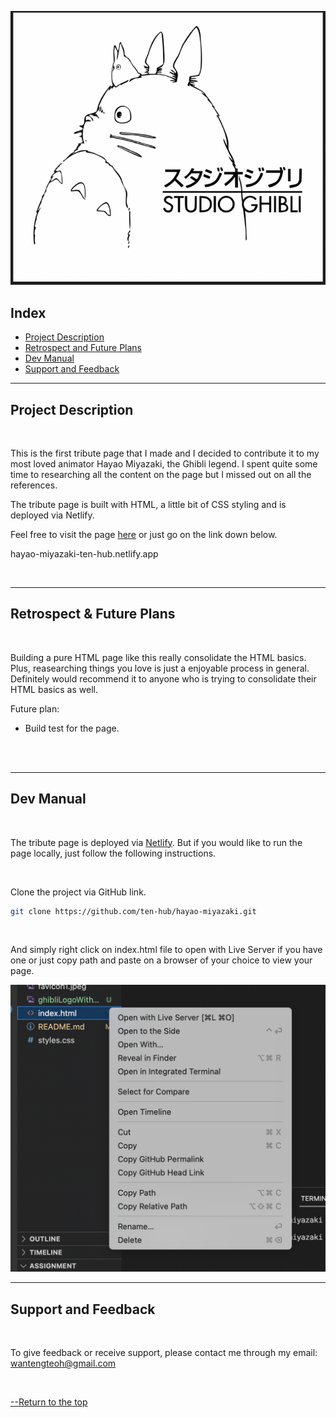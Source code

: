 ![Logo](ghibliLogo.png)

## Index

* [Project Description](#project-description)
* [Retrospect and Future Plans](#retrospect-and-future-plans)
* [Dev Manual](#dev-manual)
* [Support and Feedback](#support-and-feedback)


---
## Project Description
<br/>


This is the first tribute page that I made and I decided to contribute it to my most loved animator Hayao Miyazaki, the Ghibli legend. I spent quite some time to researching all the content on the page but I missed out on all the references. 

The tribute page is built with HTML, a little bit of CSS styling and is deployed via Netlify. 

Feel free to visit the page [here](hayao-miyazaki-ten-hub.netlify.app) or just go on the link down below. 

hayao-miyazaki-ten-hub.netlify.app


<br/>

---


## Retrospect & Future Plans
<br/>


Building a pure HTML page like this really consolidate the HTML basics. Plus, reasearching things you love is just a enjoyable process in general. Definitely would recommend it to anyone who is trying to consolidate their HTML basics as well. 

Future plan:
* Build test for the page. 
<br/>
<br/>

---

## Dev Manual
<br/>

The tribute page is deployed via [Netlify](hayao-miyazaki-ten-hub.netlify.app). But if you would like to run the page locally, just follow the following instructions. 

<br/>


Clone the project via GitHub link. 
```bash
git clone https://github.com/ten-hub/hayao-miyazaki.git
```
<br/>




And simply right click on index.html file to open with Live Server if you have one or just copy path and paste on a browser of your choice to view your page. 

![Screenshot](Screenshot.jpeg)

---

## Support and Feedback
<br/>


To give feedback or receive support, please contact me through my email: wantengteoh@gmail.com

<br/>





[--Return to the top](#index)